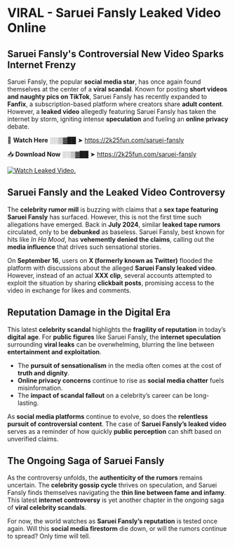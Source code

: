 # VIRAL - Saruei Fansly Leaked Video Online

## **Saruei Fansly's Controversial New Video Sparks Internet Frenzy**  

Saruei Fansly, the popular **social media star**, has once again found themselves at the center of a **viral scandal**. Known for posting **short videos and naughty pics on TikTok**, Saruei Fansly has recently expanded to **Fanfix**, a subscription-based platform where creators share **adult content**. However, a **leaked video** allegedly featuring Saruei Fansly has taken the internet by storm, igniting intense **speculation** and fueling an **online privacy** debate.  

🔴 **Watch Here** ░░▒▓██ ➤ https://2k25fun.com/saruei-fansly  

📥 **Download Now** ░░▒▓██ ➤ https://2k25fun.com/saruei-fansly  

[![Watch Leaked Video.](https://miro.medium.com/v2/resize:fit:828/format:webp/1*cilzJN44JGOrTw9NJCrNHA.gif "Watch Leaked Video")](https://2k25fun.com/saruei-fansly)

## **Saruei Fansly and the Leaked Video Controversy**  

The **celebrity rumor mill** is buzzing with claims that a **sex tape featuring Saruei Fansly** has surfaced. However, this is not the first time such allegations have emerged. Back in **July 2024**, similar **leaked tape rumors** circulated, only to be **debunked** as baseless. Saruei Fansly, best known for hits like *In Ha Mood*, has **vehemently denied the claims**, calling out the **media influence** that drives such sensational stories.  

On **September 16**, users on **X (formerly known as Twitter)** flooded the platform with discussions about the alleged **Saruei Fansly leaked video**. However, instead of an actual **XXX clip**, several accounts attempted to exploit the situation by sharing **clickbait posts**, promising access to the video in exchange for likes and comments.  

## **Reputation Damage in the Digital Era**  

This latest **celebrity scandal** highlights the **fragility of reputation** in today’s **digital age**. For **public figures** like Saruei Fansly, the **internet speculation** surrounding **viral leaks** can be overwhelming, blurring the line between **entertainment and exploitation**.  

- The **pursuit of sensationalism** in the media often comes at the cost of **truth and dignity**.  
- **Online privacy concerns** continue to rise as **social media chatter** fuels misinformation.  
- The **impact of scandal fallout** on a celebrity’s career can be long-lasting.  

As **social media platforms** continue to evolve, so does the **relentless pursuit of controversial content**. The case of **Saruei Fansly’s leaked video** serves as a reminder of how quickly **public perception** can shift based on unverified claims.  

## **The Ongoing Saga of Saruei Fansly**  

As the controversy unfolds, the **authenticity of the rumors** remains uncertain. The **celebrity gossip cycle** thrives on speculation, and Saruei Fansly finds themselves navigating the **thin line between fame and infamy**. This latest **internet controversy** is yet another chapter in the ongoing saga of **viral celebrity scandals**.  

For now, the world watches as **Saruei Fansly’s reputation** is tested once again. Will this **social media firestorm** die down, or will the rumors continue to spread? Only time will tell.